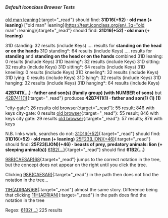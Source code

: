 ##### Default Iconclass Browser Tests


[old man leaning](https://test.iconclass.org/en/_?q=old+man+leaning){:target="_read"}  should find: __31D16(+52) · old man (+ leaning)__
["old man" leaning](https://test.iconclass.org/en/_?q="old man"+leaning){:target="_read"} should find: __31D16(+52) · old man (+ leaning)__ 


31D standing: 32 results (include Keys)    .... results for __standing on the head or on the hands__
31D standing\*: 64 results (include Keys)  .... results for __standing__ and __standing on the head or on the hands__  combined
31D leaning: 0 results (include Keys)
31D leaning\*: 32 results (include Keys)
31D sitting: 32 results (include Keys)
31D sitting\*: 64 results (include Keys)
31D kneeling: 0 results (include Keys)
31D kneeling\*: 32 results (include Keys)
31D lying: 0 results (include Keys)
31D lying\*: 32 results (include Keys)
31D hanging: 32 results (include Keys)
31D hanging\*: 64 results (include Keys)


__42B7411(...) · father and son(s) (family group) (with NUMBER of sons)__  but
[42B7411(1)](https://test.iconclass.org/42B7411(1)){:target="_read"} produces __42B7411(1) · father and son(1) (1) (1)__


"city-gate": 26 results  [old browser](http://iconclass.org/rkd/0/?q=city-gate&q_s=1){:target="_read"}: 55 result; 846 with keys
city-gate: 0 results     [old browser](http://iconclass.org/rkd/0/?q=city-gate&q_s=1){:target="_read"}: 55 result; 846 with keys
city gate: 29 results    [old browser](http://iconclass.org/rkd/0/?q=city+gate&q_s=1){:target="_read"}: 57 results; 876 with keys


N.B. links work, searches do not:
[31D16(+52)](https://test.iconclass.org/31D16(%2B52)#){:target="_read"} should find: __31D16(+52) · old man (+ leaning)__ 
[25F23(LION)(+46)](https://test.iconclass.org/25F23(LION)(%2B46)){:target="_read"}  should find: __25F23(LION)(+46) · beasts of prey, predatory animals: lion (+ sleeping animal(s))__
[61B2(...)](https://test.iconclass.org/61B2(...)){:target="_read"} should find __61B2(...)__

[98B(CAESAR)68](https://test.iconclass.org/98B(CAESAR)68){:target="_read"}  jumps to the correct notation in the tree, but the concept does not appear on the right until you click the tree. 

Clicking [98B(CAESAR)](https://test.iconclass.org/98B(CAESAR)){:target="_read"} in the path then does not find the notation in the tree...

[11H(ADRIAN)68](https://test.iconclass.org/11H(ADRIAN)68){:target="_read"}  almost the same story.
Difference being that clicking [11H(ADRIAN)](https://test.iconclass.org/11H(ADRIAN)){:target="_read"} in the path does find the notation in the tree

Regex:
[61B2\(\.\.\.\)](https://test.iconclass.org/61B2(...)#) 225 results